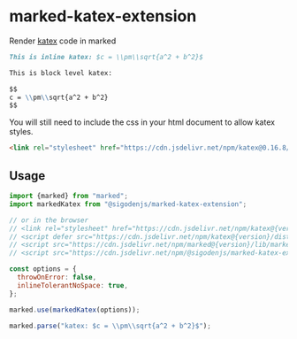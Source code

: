 # marked-katex-extension

Render [katex](https://katex.org/) code in marked

```markdown
This is inline katex: $c = \\pm\\sqrt{a^2 + b^2}$

This is block level katex:

$$
c = \\pm\\sqrt{a^2 + b^2}
$$
```

You will still need to include the css in your html document to allow katex styles.

```html
<link rel="stylesheet" href="https://cdn.jsdelivr.net/npm/katex@0.16.8/dist/katex.min.css" integrity="sha384-GvrOXuhMATgEsSwCs4smul74iXGOixntILdUW9XmUC6+HX0sLNAK3q71HotJqlAn" crossorigin="anonymous">
```

## Usage

```js
import {marked} from "marked";
import markedKatex from "@sigodenjs/marked-katex-extension";

// or in the browser
// <link rel="stylesheet" href="https://cdn.jsdelivr.net/npm/katex@{version}/dist/katex.min.css">
// <script defer src="https://cdn.jsdelivr.net/npm/katex@{version}/dist/katex.min.js"></script>
// <script src="https://cdn.jsdelivr.net/npm/marked@{version}/lib/marked.umd.js"></script>
// <script src="https://cdn.jsdelivr.net/npm/@sigodenjs/marked-katex-extension@{version}/lib/index.umd.js"></script>

const options = {
  throwOnError: false,
  inlineTolerantNoSpace: true,
};

marked.use(markedKatex(options));

marked.parse("katex: $c = \\pm\\sqrt{a^2 + b^2}$");
```